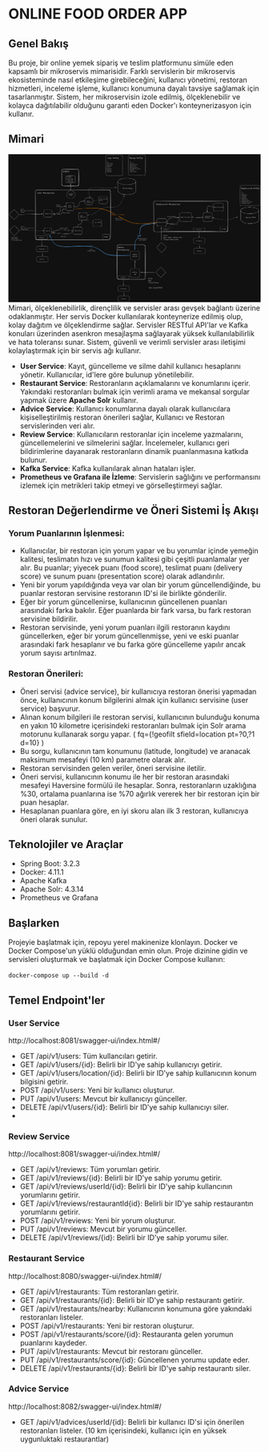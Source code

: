 # ONLINE FOOD ORDER APP
## Genel Bakış

Bu proje, bir online yemek sipariş ve teslim platformunu simüle eden kapsamlı bir mikroservis mimarisidir. Farklı servislerin bir mikroservis ekosisteminde nasıl etkileşime girebileceğini,
kullanıcı yönetimi, restoran hizmetleri, inceleme işleme, kullanıcı konumuna dayalı tavsiye sağlamak için tasarlanmıştır. 
Sistem, her mikroservisin izole edilmiş, ölçeklenebilir ve kolayca dağıtılabilir olduğunu garanti eden Docker'ı konteynerizasyon için kullanır.

## Mimari
![Output](./img/architecture.png)
Mimari, ölçeklenebilirlik, dirençlilik ve servisler arası gevşek bağlantı üzerine odaklanmıştır. Her servis Docker kullanılarak konteynerize edilmiş olup, kolay dağıtım ve ölçeklendirme sağlar.
Servisler RESTful API'lar ve Kafka konuları üzerinden asenkron mesajlaşma sağlayarak yüksek kullanılabilirlik ve hata toleransı sunar. Sistem, güvenli ve verimli servisler arası iletişimi kolaylaştırmak için 
bir servis ağı kullanır.

- **User Service**: Kayıt, güncelleme ve silme dahil kullanıcı hesaplarını yönetir. Kullanıcılar, id'lere göre bulunup yönetilebilir.
- **Restaurant Service**: Restoranların açıklamalarını ve konumlarını içerir. Yakındaki restoranları bulmak için verimli arama ve mekansal sorgular yapmak üzere **Apache Solr** kullanır.
- **Advice Service**: Kullanıcı konumlarına dayalı olarak kullanıcılara kişiselleştirilmiş restoran önerileri sağlar, Kullanıcı ve Restoran servislerinden veri alır.
- **Review Service**: Kullanıcıların restoranlar için inceleme yazmalarını, güncellemelerini ve silmelerini sağlar. İncelemeler, kullanıcı geri bildirimlerine dayanarak restoranların dinamik puanlanmasına katkıda bulunur.
- **Kafka Service**: Kafka kullanılarak alınan hataları işler.
- **Prometheus ve Grafana ile İzleme**: Servislerin sağlığını ve performansını izlemek için metrikleri takip etmeyi ve görselleştirmeyi sağlar.


## Restoran Değerlendirme ve Öneri Sistemi İş Akışı
### Yorum Puanlarının İşlenmesi:

- Kullanıcılar, bir restoran için yorum yapar ve bu yorumlar içinde yemeğin kalitesi, teslimatın hızı ve sunumun kalitesi gibi çeşitli puanlamalar yer alır. Bu puanlar; yiyecek puanı (food score), teslimat puanı (delivery score) ve sunum puanı (presentation score) olarak adlandırılır.
- Yeni bir yorum yapıldığında veya var olan bir yorum güncellendiğinde, bu puanlar restoran servisine restoranın ID'si ile birlikte gönderilir.
- Eğer bir yorum güncellenirse, kullanıcının güncellenen puanları arasındaki farka bakılır. Eğer puanlarda bir fark varsa, bu fark restoran servisine bildirilir.
- Restoran servisinde, yeni yorum puanları ilgili restoranın kaydını güncellerken, eğer bir yorum güncellenmişse, yeni ve eski puanlar arasındaki fark hesaplanır ve bu farka göre güncelleme yapılır ancak yorum sayısı artırılmaz.

### Restoran Önerileri:
- Öneri servisi (advice service), bir kullanıcıya restoran önerisi yapmadan önce, kullanıcının konum bilgilerini almak için kullanıcı servisine (user service) başvurur.
- Alınan konum bilgileri ile restoran servisi, kullanıcının bulunduğu konuma en yakın 10 kilometre içerisindeki restoranları bulmak için Solr arama motorunu kullanarak sorgu yapar. ( fq={!geofilt sfield=location pt=?0,?1 d=10} )
- Bu sorgu, kullanıcının tam konumunu (latitude, longitude) ve aranacak maksimum mesafeyi (10 km) parametre olarak alır.
- Restoran servisinden gelen veriler, öneri servisine iletilir.
- Öneri servisi, kullanıcının konumu ile her bir restoran arasındaki mesafeyi Haversine formülü ile hesaplar. Sonra, restoranların uzaklığına %30, ortalama puanlarına ise %70 ağırlık vererek her bir restoran için bir puan hesaplar.
- Hesaplanan puanlara göre, en iyi skoru alan ilk 3 restoran, kullanıcıya öneri olarak sunulur.
## Teknolojiler ve Araçlar

- Spring Boot: 3.2.3
- Docker: 4.11.1
- Apache Kafka
- Apache Solr: 4.3.14
- Prometheus ve Grafana

## Başlarken

Projeyie başlatmak için, repoyu yerel makinenize klonlayın. Docker ve Docker Compose'un yüklü olduğundan emin olun. Proje dizinine gidin ve servisleri oluşturmak ve başlatmak için Docker Compose kullanın:

``
docker-compose up --build -d
``

## Temel Endpoint'ler

### User Service
http://localhost:8081/swagger-ui/index.html#/
- GET /api/v1/users: Tüm kullancıları getirir.
- GET /api/v1/users/{id}: Belirli bir ID'ye sahip kullanıcıyı getirir.
- GET /api/v1/users/location/{id}: Belirli bir ID'ye sahip kullanıcının konum bilgisini getirir.
- POST /api/v1/users: Yeni bir kullanıcı oluşturur.
- PUT /api/v1/users: Mevcut bir kullanıcıyı günceller.
- DELETE /api/v1/users/{id}: Belirli bir ID'ye sahip kullanıcıyı siler.
- 
### Review Service
http://localhost:8081/swagger-ui/index.html#/
- GET /api/v1/reviews: Tüm yorumları getirir.
- GET /api/v1/reviews/{id}: Belirli bir ID'ye sahip yorumu getirir.
- GET /api/v1/reviews/userId/{id}: Belirli bir ID'ye sahip kullancının yorumlarını getirir.
- GET /api/v1/reviews/restaurantId{id}: Belirli bir ID'ye sahip restaurantın yorumlarını getirir.
- POST /api/v1/reviews: Yeni bir yorum oluşturur.
- PUT /api/v1/reviews: Mevcut bir yorumu günceller.
- DELETE /api/v1/reviews/{id}: Belirli bir ID'ye sahip yorumu siler.

### Restaurant Service
http://localhost:8080/swagger-ui/index.html#/
- GET /api/v1/restaurants: Tüm restoranları getirir.
- GET /api/v1/restaurants/{id}: Belirli bir ID'ye sahip restaurantı getirir.
- GET /api/v1/restaurants/nearby: Kullanıcının konumuna göre yakındaki restoranları listeler.
- POST /api/v1/restaurants: Yeni bir restoran oluşturur.
- POST /api/v1/restaurants/score/{id}: Restauranta gelen yorumun puanlarını kaydeder.
- PUT /api/v1/restaurants: Mevcut bir restoranı günceller.
- PUT /api/v1/restaurants/score/{id}: Güncellenen yorumu update eder.
- DELETE /api/v1/restaurants/{id}: Belirli bir ID'ye sahip restaurantı siler.


### Advice Service
http://localhost:8082/swagger-ui/index.html#/
- GET /api/v1/advices/userId/{id}: Belirli bir kullanıcı ID'si için önerilen restoranları listeler. (10 km içerisindeki, kullanıcı için en yüksek uygunluktaki restaurantlar)